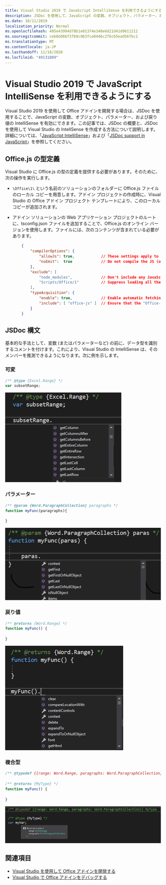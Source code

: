 ```yaml
---
title: Visual Studio 2019 で JavaScript IntelliSense を利用できるようにする
description: JSDoc を使用して、JavaScript の変数、オブジェクト、パラメーター、および戻り値の IntelliSense を作成する方法について説明します。
ms.date: 10/11/2019
localization_priority: Normal
ms.openlocfilehash: 495e43994d78b1e01374e348e6d21d41d9611212
ms.sourcegitcommit: ceb8dd66f3fb9c963fce8446c2f6c65ead56fbc1
ms.translationtype: MT
ms.contentlocale: ja-JP
ms.lasthandoff: 11/18/2020
ms.locfileid: "49131809"
---
```

# <a name="get-javascript-intellisense-in-visual-studio-2019"></a>Visual Studio 2019 で JavaScript IntelliSense を利用できるようにする

Visual Studio 2019 を使用して Office アドインを開発する場合は、JSDoc を使用することで、JavaScript の変数、オブジェクト、パラメーター、および戻り値の IntelliSense を有効にできます。この記事では、JSDoc の概要と、JSDoc を使用して Visual Studio の IntellSense を作成する方法について説明します。詳細については、「[JavaScript IntelliSense](/visualstudio/ide/javascript-intellisense)」および「[JSDoc support in JavaScript](https://github.com/Microsoft/TypeScript/wiki/JsDoc-support-in-JavaScript)」を参照してください。 

## <a name="officejs-type-definitions"></a>Office.js の型定義

Visual Studio に Office.js の型の定義を提供する必要があります。そのために、次の操作を実行します。

- `\Office\1\` という名前のソリューションのフォルダーに Office.js ファイルのローカル コピーを用意します。アドイン プロジェクトの作成時に、Visual Studio の Office アドイン プロジェクト テンプレートにより、このローカル コピーが追加されます。 
- アドイン ソリューションの Web アプリケーション プロジェクトのルートに、tsconfig.json ファイルを追加することで、Office.js のオンライン バージョンを使用します。ファイルには、次のコンテンツが含まれている必要があります。

    ```json
        {
            "compilerOptions": {
                "allowJs": true,            // These settings apply to JavaScript files also.
                "noEmit":  true             // Do not compile the JS (or TS) files in this project.
            },
            "exclude": [
                "node_modules",             // Don't include any JavaScript found under "node_modules".
                "Scripts/Office/1"          // Suppress loading all the JavaScript files from the Office NuGet package.
            ],
            "typeAcquisition": {
                "enable": true,             // Enable automatic fetching of type definitions for detected JavaScript libraries.
                "include": [ "office-js" ]  // Ensure that the "Office-js" type definition is fetched.
            }
        }
    ```

## <a name="jsdoc-syntax"></a>JSDoc 構文

基本的な手法として、変数 (またはパラメーターなど) の前に、データ型を識別するコメントを付けます。これにより、Visual Studio の IntelliSense は、そのメンバーを推測できるようになります。次に例を示します。

### <a name="variable"></a>可変

```js
/** @type {Excel.Range} */
var subsetRange;
```

![' SubsetRange ' 変数の IntelliSense の抜粋を示すスクリーンショット](../images/intellisense-vs17-var.png)

### <a name="parameter"></a>パラメーター

```js
/** @param {Word.ParagraphCollection} paragraphs */
function myFunc(paragraphs){

}
```

![' Paras ' パラメーターの IntelliSense の抜粋を示したスクリーンショット (JavaScript の例では ' 段落 ' パラメーター)](../images/intellisense-vs17-param.png)

### <a name="return-value"></a>戻り値

```js
/** @returns {Word.Range} */
function myFunc() {

}
```

![' MyFunc () ' の戻り値に対する IntelliSense の抜粋を示すスクリーンショット](../images/intellisense-vs17-return.png)

### <a name="complex-types"></a>複合型

```js
/** @typedef {{range: Word.Range, paragraphs: Word.ParagraphCollection}} MyType

/** @returns {MyType} */
function myFunc() {

}
```

![' Var myVar; ' の複合型宣言の IntelliSense が表示されているスクリーンショット (例:)](../images/intellisense-vs17-complex-type.png)

## <a name="see-also"></a>関連項目

- [Visual Studio を使用して Office アドインを開発する](develop-add-ins-visual-studio.md)
- [Visual Studio で Office アドインをデバッグする](debug-office-add-ins-in-visual-studio.md)
